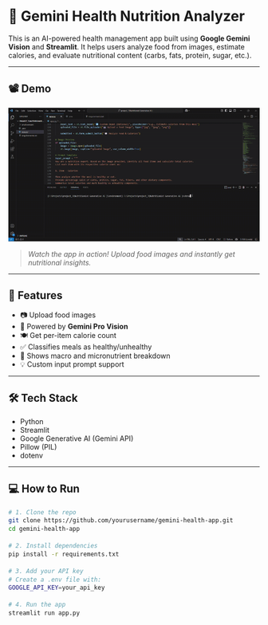 # 🥗 Gemini Health Nutrition Analyzer

This is an AI-powered health management app built using **Google Gemini Vision** and **Streamlit**. It helps users analyze food from images, estimate calories, and evaluate nutritional content (carbs, fats, protein, sugar, etc.).

---

## 📽️ Demo

![Gemini Health Demo](demo/nutration_analysis_gif.gif)

> *Watch the app in action! Upload food images and instantly get nutritional insights.*

---

## 🚀 Features

- 📷 Upload food images  
- 🧠 Powered by **Gemini Pro Vision**  
- 🍽️ Get per-item calorie count  
- ✅ Classifies meals as healthy/unhealthy  
- 🧪 Shows macro and micronutrient breakdown  
- 💡 Custom input prompt support  

---

## 🛠️ Tech Stack

- Python  
- Streamlit  
- Google Generative AI (Gemini API)  
- Pillow (PIL)  
- dotenv  

---

## 💻 How to Run

```bash
# 1. Clone the repo
git clone https://github.com/yourusername/gemini-health-app.git
cd gemini-health-app

# 2. Install dependencies
pip install -r requirements.txt

# 3. Add your API key
# Create a .env file with:
GOOGLE_API_KEY=your_api_key

# 4. Run the app
streamlit run app.py
